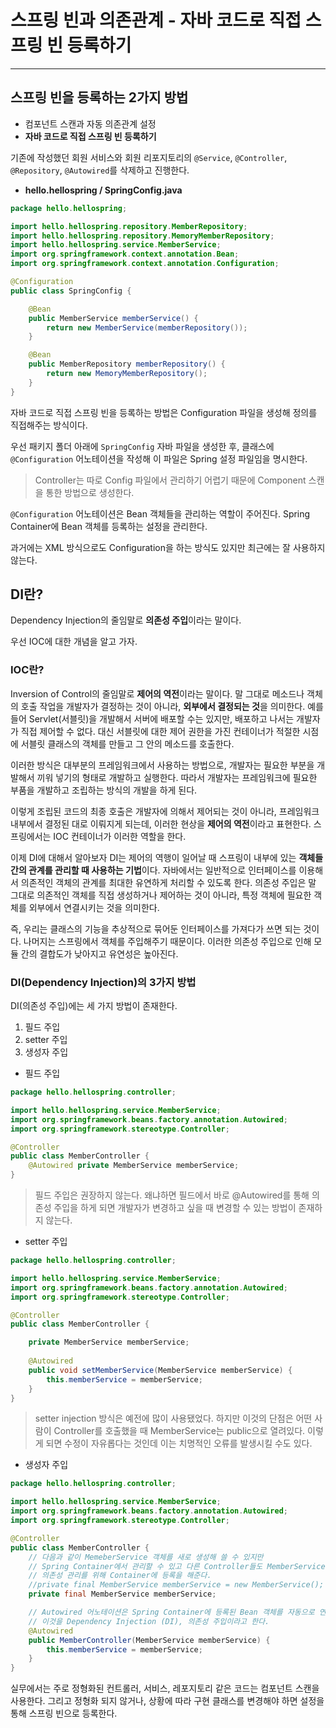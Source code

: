 # 스프링 빈과 의존관계 - 자바 코드로 직접 스프링 빈 등록하기

---

## 스프링 빈을 등록하는 2가지 방법

* 컴포넌트 스캔과 자동 의존관계 설정
* **자바 코드로 직접 스프링 빈 등록하기**



기존에 작성했던 회원 서비스와 회원 리포지토리의 `@Service`, `@Controller`, `@Repository`, `@Autowired`를 삭제하고 진행한다.

* **hello.hellospring / SpringConfig.java**

```java
package hello.hellospring;

import hello.hellospring.repository.MemberRepository;
import hello.hellospring.repository.MemoryMemberRepository;
import hello.hellospring.service.MemberService;
import org.springframework.context.annotation.Bean;
import org.springframework.context.annotation.Configuration;

@Configuration
public class SpringConfig {

    @Bean
    public MemberService memberService() {
        return new MemberService(memberRepository());
    }

    @Bean
    public MemberRepository memberRepository() {
        return new MemoryMemberRepository();
    }
}

```

자바 코드로 직접 스프링 빈을 등록하는 방법은 Configuration 파일을 생성해 정의를 직접해주는 방식이다.

우선 패키지 폴더 아래에 `SpringConfig` 자바 파일을 생성한 후, 클래스에 `@Configuration` 어노테이션을 작성해 이 파일은 Spring 설정 파일임을 명시한다.

> Controller는 따로 Config 파일에서 관리하기 어렵기 때문에 Component 스캔을 통한 방법으로 생성한다.

`@Configuration` 어노테이션은 Bean 객체들을 관리하는 역할이 주어진다. Spring Container에 Bean 객체를 등록하는 설정을 관리한다.

과거에는 XML 방식으로도 Configuration을 하는 방식도 있지만 최근에는 잘 사용하지 않는다.

## DI란?

Dependency Injection의 줄임말로 **의존성 주입**이라는 말이다.

우선 IOC에 대한 개념을 알고 가자.

### IOC란?

Inversion of Control의 줄임말로 **제어의 역전**이라는 말이다. 말 그대로 메소드나 객체의 호출 작업을 개발자가 결정하는 것이 아니라, **외부에서 결정되는 것**을 의미한다. 예를 들어 Servlet(서블릿)을 개발해서 서버에 배포할 수는 있지만, 배포하고 나서는 개발자가 직접 제어할 수 없다. 대신 서블릿에 대한 제어 권한을 가진 컨테이너가 적절한 시점에 서블릿 클래스의 객체를 만들고 그 안의 메소드를 호출한다.

이러한 방식은 대부분의 프레임워크에서 사용하는 방법으로, 개발자는 필요한 부분을 개발해서 끼워 넣기의 형태로 개발하고 실행한다. 따라서 개발자는 프레임워크에 필요한 부품을 개발하고 조립하는 방식의 개발을 하게 된다.

이렇게 조립된 코드의 최종 호출은 개발자에 의해서 제어되는 것이 아니라, 프레임워크 내부에서 결정된 대로 이뤄지게 되는데, 이러한 현상을 **제어의 역전**이라고 표현한다. 스프링에서는 IOC 컨테이너가 이러한 역할을 한다.

이제 DI에 대해서 알아보자 DI는 제어의 역행이 일어날 때 스프링이 내부에 있는 **객체들간의 관계를 관리할 때 사용하는 기법**이다. 자바에서는 일반적으로 인터페이스를 이용해서 의존적인 객체의 관계를 최대한 유연하게 처리할 수 있도록 한다. 의존성 주입은 말 그대로 의존적인 객체를 직접 생성하거나 제어하는 것이 아니라, 특정 객체에 필요한 객체를 외부에서 연결시키는 것을 의미한다.

즉, 우리는 클래스의 기능을 추상적으로 묶어둔 인터페이스를 가져다가 쓰면 되는 것이다. 나머지는 스프링에서 객체를 주입해주기 때문이다. 이러한 의존성 주입으로 인해 모듈 간의 결합도가 낮아지고 유연성은 높아진다.



### DI(Dependency Injection)의 3가지 방법

 DI(의존성 주입)에는 세 가지 방법이 존재한다.

1. 필드 주입
2. setter 주입
3. 생성자 주입

* 필드 주입

```java
package hello.hellospring.controller;

import hello.hellospring.service.MemberService;
import org.springframework.beans.factory.annotation.Autowired;
import org.springframework.stereotype.Controller;

@Controller
public class MemberController {
    @Autowired private MemberService memberService;
}

```

> 필드 주입은 권장하지 않는다. 왜냐하면 필드에서 바로 @Autowired를 통해 의존성 주입을 하게 되면 개발자가 변경하고 싶을 때 변경할 수 있는 방법이 존재하지 않는다.



* setter 주입

```java
package hello.hellospring.controller;

import hello.hellospring.service.MemberService;
import org.springframework.beans.factory.annotation.Autowired;
import org.springframework.stereotype.Controller;

@Controller
public class MemberController {

    private MemberService memberService;
    
    @Autowired
    public void setMemberService(MemberService memberService) {
        this.memberService = memberService;
    }
}

```

> setter injection 방식은 예전에 많이 사용됐었다. 하지만 이것의 단점은 어떤 사람이 Controller를 호출했을 때 MemberService는 public으로 열려있다. 이렇게 되면 수정이 자유롭다는 것인데 이는 치명적인 오류를 발생시킬 수도 있다.



* 생성자 주입

```java
package hello.hellospring.controller;

import hello.hellospring.service.MemberService;
import org.springframework.beans.factory.annotation.Autowired;
import org.springframework.stereotype.Controller;

@Controller
public class MemberController {
    // 다음과 같이 MemeberService 객체를 새로 생성해 쓸 수 있지만
    // Spring Container에서 관리할 수 있고 다른 Controller들도 MemberService를 사용할 수 있기 떄문에
    // 의존성 관리를 위해 Container에 등록을 해준다.
    //private final MemberService memberService = new MemberService();
    private final MemberService memberService;

    // Autowired 어노테이션은 Spring Container에 등록된 Bean 객체를 자동으로 연결해줌
    // 이것을 Dependency Injection (DI), 의존성 주입이라고 한다.
    @Autowired
    public MemberController(MemberService memberService) {
        this.memberService = memberService;
    }
}
```



실무에서는 주로 정형화된 컨트롤러, 서비스, 레포지토리 같은 코드는 컴포넌트 스캔을 사용한다. 그리고 정형화 되지 않거나, 상황에 따라 구현 클래스를 변경해야 하면 설정을 통해 스프링 빈으로 등록한다.